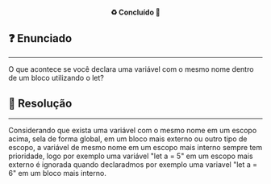 <h4 align="center"> 
  ♻️ Concluído 🚀
</h4>

## ❓ Enunciado
---
O que acontece se você declara uma variável com o mesmo nome dentro de um bloco utilizando o let?

## 📝 Resolução
---
Considerando que exista uma variável com o mesmo nome em um escopo acima, sela de forma global, em um bloco mais externo ou outro tipo de escopo, a variável de mesmo nome em um escopo mais interno sempre tem prioridade, logo por exemplo uma variável "let a = 5" em um escopo mais externo é ignorada quando declaradmos por exemplo uma variavel "let a = 6" em um bloco mais interno.

